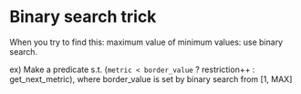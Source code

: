 # Binary search trick

When you try to find this: maximum value of minimum values: use binary search.

ex) Make a predicate s.t. (`metric < border_value` ? restriction++ : get_next_metric), where border_value is set by binary search from [1, MAX]
